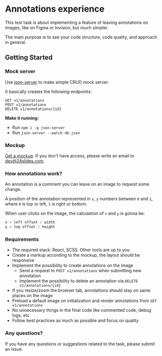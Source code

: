 # Annotations experience

This test task is about implementing a feature of leaving annotations on images, like on Figma or Invision, but much simpler.

The main purpose is to see your code structure, code quality, and approach in general.

## Getting Started

### Mock server

Use [json-server](https://github.com/typicode/json-server) to make simple CRUD mock server.

It basically creates the following endpoints:

```
GET v1/annotations
POST v1/annotations
DELETE v1/annotations/{id}
```

**Make it running:**

- Run `npm i -g json-server`
- Run `json-server --watch db.json`

### Mockup

[Get a mockup](https://www.figma.com/file/RkOUnhCQ4fydOnRzuXd6SW/Test-Task?node-id=0%3A1). If you don't have access, please write an email to dev@24slides.com.

### How annotations work?

An annotation is a comment you can leave on an image to request some change.

A position of the annotation represented in `x`, `y` numbers between `0` and `1`, where `0` is top or left, `1` is right or bottom.

When user clicks on the image, the calculation of `x` and `y` is gonna be:

```js
x = left offset / width
y = top offset / height
```

### Requirements

- The required stack: React, SCSS. Other tools are up to you
- Create a markup according to the mockup, the layout should be responsive
- Implement the possibility to create annotations on the image
    - Send a request to `POST v1/annotations` when submitting new annotation
    - Implement the possibility to delete an annotation via `DELETE v1/annotations/{id}`
- If you resize/zoom the browser tab, annotations should stay on same places on the image
- Preload a default image on initialization and render annotations from `GET v1/annotations`
- No unnecessary things in the final code like commented code, debug logs, etc
- Follow best practices as much as possible and focus on quality

### Any questions?

If you have any questions or suggestions related to the task, please submit an issue.

